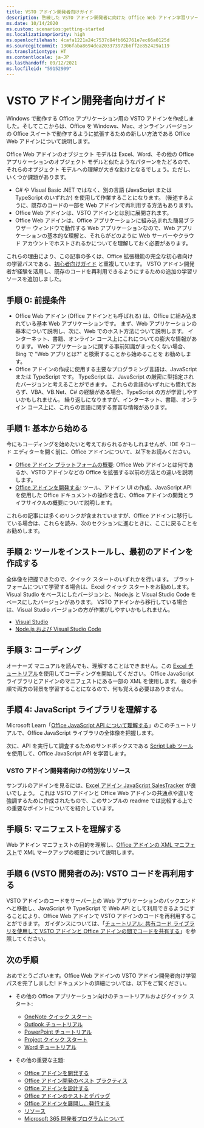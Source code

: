 ```yaml
---
title: VSTO アドイン開発者向けガイド
description: 熟練した VSTO アドイン開発者に向けた Office Web アドイン学習リソースへの推奨パス。
ms.date: 10/14/2020
ms.custom: scenarios:getting-started
ms.localizationpriority: high
ms.openlocfilehash: 4cafa1221a24c7537d84fb662761e7ec66a0125d
ms.sourcegitcommit: 1306faba8694dea203373972b6ff2e852429a119
ms.translationtype: HT
ms.contentlocale: ja-JP
ms.lasthandoff: 09/12/2021
ms.locfileid: "59152909"
---
```

# <a name="vsto-add-in-developers-guide"></a>VSTO アドイン開発者向けガイド

Windows で動作する Office アプリケーション用の VSTO アドインを作成しました。そしてここからは、Office を Windows、Mac、オンライン バージョンの Office スイートで動作するように拡張するための新しい方法である Office Web アドインについて説明します。

Office Web アドインのオブジェクト モデルは Excel、Word、その他の Office アプリケーションのオブジェクト モデルと似たようなパターンをたどるので、それらのオブジェクト モデルへの理解が大きな助けとなるでしょう。ただし、いくつか課題があります。

- C# や Visual Basic .NET ではなく、別の言語 (JavaScript または TypeScript のいずれか) を使用して作業することになります。 (後述するように、既存のコードの一部を Web アドインで再利用する方法もあります)。
- Office Web アドインは、VSTO アドインとは別に展開されます。
- Office Web アドインは、Office アプリケーションに組み込まれた簡易ブラウザー ウィンドウで動作する Web アプリケーションなので、Web アプリケーションの基本的な理解と、それらがどのように Web サーバーやクラウド アカウントでホストされるかについてを理解しておく必要があります。 

これらの理由により、この記事の多くは、Office 拡張機能の完全な初心者向けの学習パスである、[初心者向けガイド](learning-path-beginner.md) と重複しています。 VSTO アドイン開発者が経験を活用し、既存のコードを再利用できるようにするための追加の学習リソースを追加しました。

## <a name="step-0-prerequisites"></a>手順 0: 前提条件

- Office Web アドイン (Office アドインとも呼ばれる) は、Office に組み込まれている基本 Web アプリケーションです。 まず、Web アプリケーションの基本について説明し、次に、Web でのホスト方法について説明します。 インターネット、書籍、オンライン コース上にこれについての膨大な情報があります。 Web アプリケーションに関する事前知識がまったくない場合、Bing で "Web アプリとは?" と検索することから始めることを お勧めします。
- Office アドインの作成に使用する主要なプログラミング言語は、JavaScript または TypeScript です。 TypeScript は、JavaScript の厳密に型指定されたバージョンと考えることができます。 これらの言語のいずれにも慣れておらず、VBA、VB.Net、C# の経験がある場合、TypeScript の方が学習しやすいかもしれません。 繰り返しになりますが、インターネット、書籍、オンライン コース上に、これらの言語に関する豊富な情報があります。

## <a name="step-1-begin-with-fundamentals"></a>手順 1: 基本から始める

今にもコーディングを始めたいと考えておられるかもしれませんが、IDE やコード エディターを開く前に、Office アドインについて、以下をお読みください。

- [Office アドイン プラットフォームの概要](office-add-ins.md): Office Web アドインとは何であるか、VSTO アドインなどの Office を拡張する以前の方法との違いを説明します。
- [Office アドインを開発する](../develop/develop-overview.md): ツール、アドイン UI の作成、JavaScript API を使用した Office ドキュメントの操作を含む、Office アドインの開発とライフサイクルの概要について説明します。

これらの記事には多くのリンクが含まれていますが、Office アドインに移行している場合は、これらを読み、次のセクションに進むときに、ここに戻ることをお勧めします。

## <a name="step-2-install-tools-and-create-your-first-add-in"></a>手順 2: ツールをインストールし、最初のアドインを作成する

全体像を把握できたので、クイック スタートのいずれかを行います。 プラットフォームについて学習する場合は、Excel クイック スタートをお勧めします。 Visual Studio をベースにしたバージョンと、Node.js と Visual Studio Code をベースにしたバージョンがあります。 VSTO アドインから移行している場合は、Visual Studio バージョンの方が作業がしやすいかもしれません。

- [Visual Studio](../quickstarts/excel-quickstart-jquery.md?tabs=visualstudio)
- [Node.js および Visual Studio Code](../quickstarts/excel-quickstart-jquery.md?tabs=yeomangenerator)

## <a name="step-3-code"></a>手順 3: コーディング

オーナーズ マニュアルを読んでも、理解することはできません。この [ Excel チュートリアル](../tutorials/excel-tutorial.md)を使用してコーディングを開始してください。 Office JavaScript ライブラリとアドインのマニフェストにある一部の XML を使用します。 後の手順で両方の背景を学習することになるので、何も覚える必要はありません。

## <a name="step-4-understand-the-javascript-library"></a>手順 4: JavaScript ライブラリを理解する

Microsoft Learn「[Office JavaScript API について理解する](/learn/modules/intro-office-add-ins/3-apis)」のこのチュートリアルで、Office JavaScript ライブラリの全体像を把握します。

次に、API を実行して調査するためのサンドボックスである [Script Lab ツール](explore-with-script-lab.md)を使用して、Office JavaScript API を学習します。

### <a name="special-resource-for-vsto-add-in-developers"></a>VSTO アドイン開発者向けの特別なリソース

サンプルのアドインを見るには、[Excel アドイン JavaScript SalesTracker](https://github.com/OfficeDev/Excel-Add-in-JavaScript-SalesTracker) が良いでしょう。 これは VSTO アドインと Office Web アドインの共通点や違いを強調するために作成されたもので、このサンプルの readme では比較する上での重要なポイントについてを紹介しています。

## <a name="step-5-understand-the-manifest"></a>手順 5: マニフェストを理解する

Web アドイン マニフェストの目的を理解し、[Office アドインの XML マニフェスト](../develop/add-in-manifests.md)で XML マークアップの概要について説明します。

## <a name="step-6-for-vsto-developers-only-reuse-your-vsto-code"></a>手順 6 (VSTO 開発者のみ): VSTO コードを再利用する

VSTO アドインのコードをサーバー上の Web アプリケーションのバックエンドへと移動し、JavaScript や TypeScript で Web API として利用できるようにすることにより、Office Web アドインで VSTO アドインのコードを再利用することができます。 ガイダンスについては、「[チュートリアル: 共有コード ライブラリを使用して VSTO アドインと Office アドインの間でコードを共有する](../tutorials/migrate-vsto-to-office-add-in-shared-code-library-tutorial.md)」を参照してください。

## <a name="next-steps"></a>次の手順

おめでとうございます。Office Web アドインの VSTO アドイン開発者向け学習パスを完了しました! ドキュメントの詳細については、以下をご覧ください。

- その他の Office アプリケーション向けのチュートリアルおよびクイック スタート:

  - [OneNote クイック スタート](../quickstarts/onenote-quickstart.md)
  - [Outlook チュートリアル](/outlook/add-ins/addin-tutorial)
  - [PowerPoint チュートリアル](../tutorials/powerpoint-tutorial.md)
  - [Project クイック スタート](../quickstarts/project-quickstart.md)
  - [Word チュートリアル](../tutorials/word-tutorial.md)

- その他の重要な主題:

  - [Office アドインを開発する](../develop/develop-overview.md)
  - [Office アドイン開発のベスト プラクティス](../concepts/add-in-development-best-practices.md)
  - [Office アドインを設計する](../design/add-in-design.md)
  - [Office アドインのテストとデバッグ](../testing/test-debug-office-add-ins.md)
  - [Office アドインを展開し、発行する](../publish/publish.md)
  - [リソース](../resources/resources-links-help.md)
  - [Microsoft 365 開発者プログラムについて](https://developer.microsoft.com/microsoft-365/dev-program)

